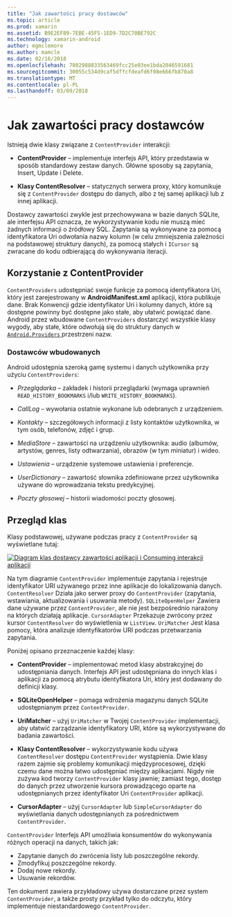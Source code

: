 ```yaml
---
title: "Jak zawartości pracy dostawców"
ms.topic: article
ms.prod: xamarin
ms.assetid: B9E2EF89-7EBE-45F5-1ED9-7D2C70BE792C
ms.technology: xamarin-android
author: mgmclemore
ms.author: mamcle
ms.date: 02/16/2018
ms.openlocfilehash: 7802988833563469fcc25e03ee1bda2046591681
ms.sourcegitcommit: 30055c534d9caf5dffcfdeafd6f08e666fb870a8
ms.translationtype: MT
ms.contentlocale: pl-PL
ms.lasthandoff: 03/09/2018
---
```

# <a name="how-content-providers-work"></a>Jak zawartości pracy dostawców

Istnieją dwie klasy związane z `ContentProvider` interakcji:

- **ContentProvider** &ndash; implementuje interfejs API, który przedstawia w sposób standardowy zestaw danych. Główne sposoby są zapytania, Insert, Update i Delete.

- **Klasy ContentResolver** &ndash; statycznych serwera proxy, który komunikuje się z `ContentProvider` dostępu do danych, albo z tej samej aplikacji lub z innej aplikacji.

Dostawcy zawartości zwykle jest przechowywana w bazie danych SQLite, ale interfejsu API oznacza, że wykorzystywanie kodu nie muszą mieć żadnych informacji o źródłowy SQL. Zapytania są wykonywane za pomocą identyfikatora Uri odwołania nazwy kolumn (w celu zmniejszenia zależności na podstawowej struktury danych), za pomocą stałych i `ICursor` są zwracane do kodu odbierającą do wykonywania iteracji.


## <a name="consuming-a-contentprovider"></a>Korzystanie z ContentProvider

`ContentProviders` udostępniać swoje funkcje za pomocą identyfikatora Uri, który jest zarejestrowany w **AndroidManifest.xml** aplikacji, która publikuje dane. Brak Konwencji gdzie identyfikator Uri i kolumny danych, które są dostępne powinny być dostępne jako stałe, aby ułatwić powiązać dane. Android przez wbudowane `ContentProviders` dostarczyć wszystkie klasy wygody, aby stałe, które odwołują się do struktury danych w [ `Android.Providers` ](https://developer.xamarin.com/api/namespace/Android.Provider/) przestrzeni nazw.



### <a name="built-in-providers"></a>Dostawców wbudowanych

Android udostępnia szeroką gamę systemu i danych użytkownika przy użyciu `ContentProviders`:

- *Przeglądarka* &ndash; zakładek i historii przeglądarki (wymaga uprawnień `READ_HISTORY_BOOKMARKS` i/lub `WRITE_HISTORY_BOOKMARKS`).

- *CallLog* &ndash; wywołania ostatnie wykonane lub odebranych z urządzeniem.

- *Kontakty* &ndash; szczegółowych informacji z listy kontaktów użytkownika, w tym osób, telefonów, zdjęć i grup.

- *MediaStore* &ndash; zawartości na urządzeniu użytkownika: audio (albumów, artystów, genres, listy odtwarzania), obrazów (w tym miniatur) i wideo.

- *Ustawienia* &ndash; urządzenie systemowe ustawienia i preferencje.

- *UserDictionary* &ndash; zawartość słownika zdefiniowane przez użytkownika używane do wprowadzania tekstu predykcyjnej.

- *Poczty głosowej* &ndash; historii wiadomości poczty głosowej.



## <a name="classes-overview"></a>Przegląd klas

Klasy podstawowej, używane podczas pracy z `ContentProvider` są wyświetlane tutaj:

[![Diagram klas dostawcy zawartości aplikacji i Consuming interakcji aplikacji](how-it-works-images/classdiagram1.png)](how-it-works-images/classdiagram1.png#lightbox)

Na tym diagramie `ContentProvider` implementuje zapytania i rejestruje identyfikator URI używanego przez inne aplikacje do lokalizowania danych. `ContentResolver` Działa jako serwer proxy do `ContentProvider` (zapytania, wstawiania, aktualizowania i usuwania metody). `SQLiteOpenHelper` Zawiera dane używane przez `ContentProvider`, ale nie jest bezpośrednio narażony na których działają aplikacje.
`CursorAdapter` Przekazuje zwrócony przez kursor `ContentResolver` do wyświetlenia w `ListView`. `UriMatcher` Jest klasa pomocy, która analizuje identyfikatorów URI podczas przetwarzania zapytania.

Poniżej opisano przeznaczenie każdej klasy:

- **ContentProvider** &ndash; implementować metod klasy abstrakcyjnej do udostępniania danych. Interfejs API jest udostępniana do innych klas i aplikacji za pomocą atrybutu identyfikatora Uri, który jest dodawany do definicji klasy.

- **SQLiteOpenHelper** &ndash; pomaga wdrożenia magazynu danych SQLite udostępnianym przez `ContentProvider`.

- **UriMatcher** &ndash; użyj `UriMatcher` w Twojej `ContentProvider` implementacji, aby ułatwić zarządzanie identyfikatory URI, które są wykorzystywane do badania zawartości.

- **Klasy ContentResolver** &ndash; wykorzystywanie kodu używa `ContentResolver` dostępu `ContentProvider` wystąpienia. Dwie klasy razem zajmie się problemy komunikacji międzyprocesowej, dzięki czemu dane można łatwo udostępniać między aplikacjami. Nigdy nie zużywa kod tworzy `ContentProvider` klasy jawnie; zamiast tego, dostęp do danych przez utworzenie kursora prowadzącego oparte na udostępnianych przez identyfikator Uri `ContentProvider` aplikacji.

- **CursorAdapter** &ndash; użyj `CursorAdapter` lub `SimpleCursorAdapter` do wyświetlania danych udostępnianych za pośrednictwem `ContentProvider`.

`ContentProvider` Interfejs API umożliwia konsumentów do wykonywania różnych operacji na danych, takich jak:

-  Zapytanie danych do zwrócenia listy lub poszczególne rekordy.
-  Zmodyfikuj poszczególne rekordy.
-  Dodaj nowe rekordy.
-  Usuwanie rekordów.

Ten dokument zawiera przykładowy używa dostarczane przez system `ContentProvider`, a także prosty przykład tylko do odczytu, który implementuje niestandardowego `ContentProvider`.

